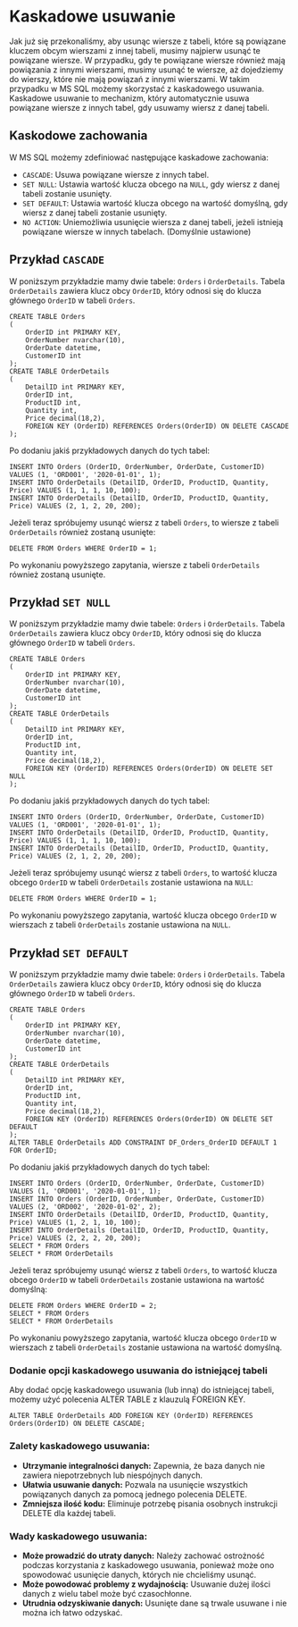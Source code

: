 # Kaskadowe usuwanie

Jak już się przekonaliśmy, aby usunąc wiersze z tabeli, które są powiązane kluczem obcym wierszami z innej tabeli, musimy najpierw usunąć te powiązane wiersze. W przypadku, gdy te powiązane wiersze również mają powiązania z innymi wierszami, musimy usunąć te wiersze, aż dojedziemy do wierszy, które nie mają powiązań z innymi wierszami.
W takim przypadku w MS SQL możemy skorzystać z kaskadowego usuwania. Kaskadowe usuwanie to mechanizm, który automatycznie usuwa powiązane wiersze z innych tabel, gdy usuwamy wiersz z danej tabeli.
## Kaskodowe zachowania
W MS SQL możemy zdefiniować następujące kaskadowe zachowania:
- `CASCADE`: Usuwa powiązane wiersze z innych tabel.
- `SET NULL`: Ustawia wartość klucza obcego na `NULL`, gdy wiersz z danej tabeli zostanie usunięty.
- `SET DEFAULT`: Ustawia wartość klucza obcego na wartość domyślną, gdy wiersz z danej tabeli zostanie usunięty.
- `NO ACTION`: Uniemożliwia usunięcie wiersza z danej tabeli, jeżeli istnieją powiązane wiersze w innych tabelach. (Domyślnie ustawione)
## Przykład `CASCADE`
W poniższym przykładzie mamy dwie tabele: `Orders` i `OrderDetails`. Tabela `OrderDetails` zawiera klucz obcy `OrderID`, który odnosi się do klucza głównego `OrderID` w tabeli `Orders`.
```
CREATE TABLE Orders
(
    OrderID int PRIMARY KEY,
    OrderNumber nvarchar(10),
    OrderDate datetime,
    CustomerID int
);
CREATE TABLE OrderDetails
(
    DetailID int PRIMARY KEY,
    OrderID int,
    ProductID int,
    Quantity int,
    Price decimal(18,2),
    FOREIGN KEY (OrderID) REFERENCES Orders(OrderID) ON DELETE CASCADE
);
```
Po dodaniu jakiś przykładowych danych do tych tabel:
```
INSERT INTO Orders (OrderID, OrderNumber, OrderDate, CustomerID) VALUES (1, 'ORD001', '2020-01-01', 1);
INSERT INTO OrderDetails (DetailID, OrderID, ProductID, Quantity, Price) VALUES (1, 1, 1, 10, 100);
INSERT INTO OrderDetails (DetailID, OrderID, ProductID, Quantity, Price) VALUES (2, 1, 2, 20, 200);
```
Jeżeli teraz spróbujemy usunąć wiersz z tabeli `Orders`, to wiersze z tabeli `OrderDetails` również zostaną usunięte:
```
DELETE FROM Orders WHERE OrderID = 1;
```
Po wykonaniu powyższego zapytania, wiersze z tabeli `OrderDetails` również zostaną usunięte.
## Przykład `SET NULL`
W poniższym przykładzie mamy dwie tabele: `Orders` i `OrderDetails`. Tabela `OrderDetails` zawiera klucz obcy `OrderID`, który odnosi się do klucza głównego `OrderID` w tabeli `Orders`.
```
CREATE TABLE Orders
(
    OrderID int PRIMARY KEY,
    OrderNumber nvarchar(10),
    OrderDate datetime,
    CustomerID int
);
CREATE TABLE OrderDetails
(
    DetailID int PRIMARY KEY,
    OrderID int,
    ProductID int,
    Quantity int,
    Price decimal(18,2),
    FOREIGN KEY (OrderID) REFERENCES Orders(OrderID) ON DELETE SET NULL
);
```
Po dodaniu jakiś przykładowych danych do tych tabel:
```
INSERT INTO Orders (OrderID, OrderNumber, OrderDate, CustomerID) VALUES (1, 'ORD001', '2020-01-01', 1);
INSERT INTO OrderDetails (DetailID, OrderID, ProductID, Quantity, Price) VALUES (1, 1, 1, 10, 100);
INSERT INTO OrderDetails (DetailID, OrderID, ProductID, Quantity, Price) VALUES (2, 1, 2, 20, 200);
```
Jeżeli teraz spróbujemy usunąć wiersz z tabeli `Orders`, to wartość klucza obcego `OrderID` w tabeli `OrderDetails` zostanie ustawiona na `NULL`:
```
DELETE FROM Orders WHERE OrderID = 1;
```
Po wykonaniu powyższego zapytania, wartość klucza obcego `OrderID` w wierszach z tabeli `OrderDetails` zostanie ustawiona na `NULL`.
## Przykład `SET DEFAULT`
W poniższym przykładzie mamy dwie tabele: `Orders` i `OrderDetails`. Tabela `OrderDetails` zawiera klucz obcy `OrderID`, który odnosi się do klucza głównego `OrderID` w tabeli `Orders`.
```
CREATE TABLE Orders
(
    OrderID int PRIMARY KEY,
    OrderNumber nvarchar(10),
    OrderDate datetime,
    CustomerID int
);
CREATE TABLE OrderDetails
(
    DetailID int PRIMARY KEY,
    OrderID int,
    ProductID int,
    Quantity int,
    Price decimal(18,2),
    FOREIGN KEY (OrderID) REFERENCES Orders(OrderID) ON DELETE SET DEFAULT
);
ALTER TABLE OrderDetails ADD CONSTRAINT DF_Orders_OrderID DEFAULT 1 FOR OrderID;
```
Po dodaniu jakiś przykładowych danych do tych tabel:
```
INSERT INTO Orders (OrderID, OrderNumber, OrderDate, CustomerID) VALUES (1, 'ORD001', '2020-01-01', 1);
INSERT INTO Orders (OrderID, OrderNumber, OrderDate, CustomerID) VALUES (2, 'ORD002', '2020-01-02', 2);
INSERT INTO OrderDetails (DetailID, OrderID, ProductID, Quantity, Price) VALUES (1, 2, 1, 10, 100);
INSERT INTO OrderDetails (DetailID, OrderID, ProductID, Quantity, Price) VALUES (2, 2, 2, 20, 200);
SELECT * FROM Orders
SELECT * FROM OrderDetails
```
Jeżeli teraz spróbujemy usunąć wiersz z tabeli `Orders`, to wartość klucza obcego `OrderID` w tabeli `OrderDetails` zostanie ustawiona na wartość domyślną:
```
DELETE FROM Orders WHERE OrderID = 2;
SELECT * FROM Orders
SELECT * FROM OrderDetails
```
Po wykonaniu powyższego zapytania, wartość klucza obcego `OrderID` w wierszach z tabeli `OrderDetails` zostanie ustawiona na wartość domyślną.
### Dodanie opcji kaskadowego usuwania do istniejącej tabeli
Aby dodać opcję kaskadowego usuwania (lub inną) do istniejącej tabeli, możemy użyć polecenia ALTER TABLE z klauzulą FOREIGN KEY.
```
ALTER TABLE OrderDetails ADD FOREIGN KEY (OrderID) REFERENCES Orders(OrderID) ON DELETE CASCADE;
```
### **Zalety kaskadowego usuwania:**
- **Utrzymanie integralności danych:** Zapewnia, że ​​baza danych nie zawiera niepotrzebnych lub niespójnych danych.
- **Ułatwia usuwanie danych:** Pozwala na usunięcie wszystkich powiązanych danych za pomocą jednego polecenia DELETE.
- **Zmniejsza ilość kodu:** Eliminuje potrzebę pisania osobnych instrukcji DELETE dla każdej tabeli.

### **Wady kaskadowego usuwania:**
- **Może prowadzić do utraty danych:** Należy zachować ostrożność podczas korzystania z kaskadowego usuwania, ponieważ może ono spowodować usunięcie danych, których nie chcieliśmy usunąć.
- **Może powodować problemy z wydajnością:** Usuwanie dużej ilości danych z wielu tabel może być czasochłonne.
- **Utrudnia odzyskiwanie danych:** Usunięte dane są trwale usuwane i nie można ich łatwo odzyskać.
